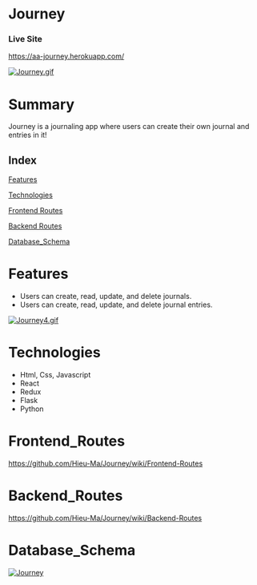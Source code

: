 # Journey

### Live Site
https://aa-journey.herokuapp.com/

[![Journey.gif](https://s6.gifyu.com/images/Journey.gif)](https://gifyu.com/image/12AF)

# Summary
Journey is a journaling app where users can create their own journal and entries in it!

## Index

[Features](#features)

[Technologies](#technologies)

[Frontend Routes](#frontend_routes)

[Backend Routes](#backend_routes)

[Database_Schema](#database_schema)


# Features
* Users can create, read, update, and delete journals.
* Users can create, read, update, and delete journal entries.

[![Journey4.gif](https://s6.gifyu.com/images/Journey4.gif)](https://gifyu.com/image/12Jy)

# Technologies
* Html, Css, Javascript
* React
* Redux
* Flask
* Python

# Frontend_Routes
https://github.com/Hieu-Ma/Journey/wiki/Frontend-Routes

# Backend_Routes
https://github.com/Hieu-Ma/Journey/wiki/Backend-Routes

# Database_Schema
<a href="https://ibb.co/XDXtWxn"><img src="https://i.ibb.co/zFsZmV3/Journey.png" alt="Journey" border="0"></a>

